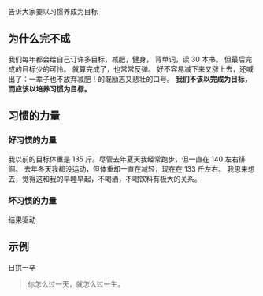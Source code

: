 告诉大家要以习惯养成为目标

## 为什么完不成
我们每年都会给自己订许多目标，减肥，健身， 背单词，读 30 本书。
但最后完成的目标少的可怜。
就算完成了，也常常反弹。
好不容易减下来又涨上去，还喊出了：一辈子也不放弃减肥！的既励志又悲壮的口号。
**我们不该以完成为目标，而应该以培养习惯为目标。**

## 习惯的力量
### 好习惯的力量
我以前的目标体重是 135 斤。尽管去年夏天我经常跑步，但一直在 140 左右徘徊。
去年冬天我都没运动，但体重却一直在减轻，现在在 133 斤左右。
我思来想去，觉得这和我的早睡早起，不喝酒，不喝饮料有极大的关系。

### 坏习惯的力量

结果驱动

## 示例

日拱一卒
>你怎么过一天，就怎么过一生。
